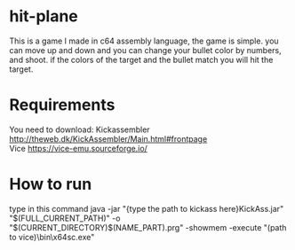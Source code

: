 # hit-plane
This is a game I made in c64 assembly language, the game is simple. you can move up and down and you can change your bullet color by numbers, and shoot. if the colors of the target and the bullet match you will hit the target.

# Requirements

You need to download:
Kickassembler http://theweb.dk/KickAssembler/Main.html#frontpage
</br>
Vice https://vice-emu.sourceforge.io/

# How to run

type in this command
java -jar "{type the path to kickass here}KickAss.jar" "$(FULL_CURRENT_PATH)" -o "$(CURRENT_DIRECTORY)\$(NAME_PART).prg" -showmem -execute "(path to vice)\bin\x64sc.exe" 
